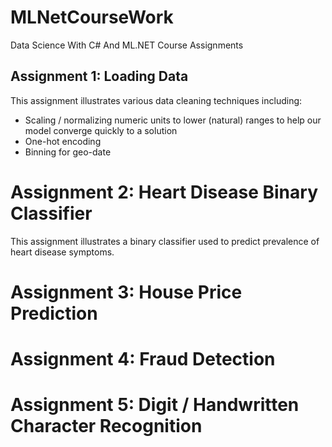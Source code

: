 # MLNetCourseWork
Data Science With C# And ML.NET Course Assignments

## Assignment 1: Loading Data
This assignment illustrates various data cleaning techniques including:
* Scaling / normalizing numeric units to lower (natural) ranges to help our model converge quickly to a solution
* One-hot encoding 
* Binning for geo-date

# Assignment 2: Heart Disease Binary Classifier
This assignment illustrates a binary classifier used to predict prevalence of heart disease symptoms.

# Assignment 3: House Price Prediction

# Assignment 4: Fraud Detection

# Assignment 5: Digit / Handwritten Character Recognition
